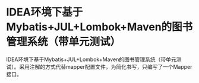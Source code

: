 # IDEA环境下基于Mybatis+JUL+Lombok+Maven的图书管理系统（带单元测试）
IDEA环境下基于Mybatis+JUL+Lombok+Maven的图书管理系统（带单元测试）。采用注解的方式代替mapper配置文件，为简化书写，只编写了一个Mapper接口。
